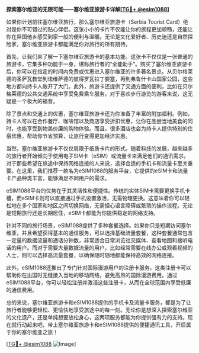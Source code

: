 **探索塞尔维亚的无限可能——塞尔维亚旅游卡详解[[TG💪+ @esim1088](https://t.me/s/esim1088)]**

如果你计划前往塞尔维亚旅行，那么塞尔维亚旅游卡（Serbia Tourist Card）绝对是你不可错过的贴心伴侣。这张小小的卡片不仅能让你的旅程更加顺畅，还能让你在异国他乡感受到家一般的便利与温暖。无论是文化爱好者、历史迷还是自然探险家，塞尔维亚旅游卡都能满足你对旅行的所有期待。

首先，让我们来了解一下塞尔维亚旅游卡的基本功能。这张卡不仅仅是一张普通的旅游卡，它集多种功能于一身，堪称旅行者的“全能助手”。购买了塞尔维亚旅游卡后，你可以在指定的时间内免费或优惠进入塞尔维亚的许多著名景点。从贝尔格莱德的圣萨瓦教堂到诺维萨德的彼得罗瓦拉丁要塞，再到弗鲁什卡山国家公园，这些地方都向持卡人敞开了大门。此外，旅游卡还提供了交通方面的便利，比如在贝尔格莱德的公共交通系统中享受免费乘车服务。对于喜欢步行游览的游客来说，这无疑是一个极大的福音。

除了景点和交通上的优惠，塞尔维亚旅游卡还为你准备了丰富的附加福利。例如，持卡人可以在合作餐厅、咖啡馆以及商店享受折扣优惠，让你在品尝当地美食的同时，也能享受到物美价廉的购物体验。而且，很多酒店也会为持卡人提供特别的住宿优惠，帮助你节省预算，让旅行变得更加经济实惠。

当然，塞尔维亚旅游卡不仅仅局限于纸质卡片的形式。随着科技的发展，越来越多的旅行者开始倾向于使用电子SIM卡（eSIM）或流量卡来满足他们的通讯需求。对于那些希望在旅途中保持网络连接的人来说，选择合适的手机卡和流量卡至关重要。在这里，我们推荐一款名为eSIM1088的服务平台，它提供的eSIM卡和流量卡产品种类丰富，能够满足不同用户的需求。

eSIM1088平台的优势在于其灵活性和便捷性。传统的实体SIM卡需要更换手机卡槽，而eSIM卡则可以直接通过手机设置激活，无需物理更换。这意味着你可以轻松地在多个国家和地区之间切换网络，无需担心语言障碍或繁琐的操作流程。无论是短期旅行还是长期居住，eSIM卡都能为你提供稳定的网络支持。

针对不同的旅行场景，eSIM1088提供了多种套餐选择。如果你只是短期访问塞尔维亚，并且希望获得基本的通信服务，可以选择基础流量套餐，这种套餐通常包含一定量的数据流量和通话分钟数，非常适合日常浏览社交媒体、查看地图和接听电话的用户。而对于需要大量数据流量的用户，比如经常需要在线办公或观看视频的人士，则可以选择高流量套餐，以确保随时随地都能保持高效的网络连接。

此外，eSIM1088还推出了专门针对国际漫游用户的注册卡服务。这类注册卡可以帮助你在出国时无缝接入当地的移动网络，避免高昂的国际漫游费用。通过eSIM1088平台，你可以轻松注册并激活这些注册卡，从而在全球范围内享受低廉的通信费用。

总的来说，塞尔维亚旅游卡和eSIM1088提供的手机卡及流量卡服务，都是为了让旅行者能够更轻松、更愉快地享受旅途中的每一刻。无论你是想深入探索塞尔维亚的文化遗产，还是单纯想要放松身心，这两项服务都能为你提供强有力的支持。现在就行动起来吧，带上塞尔维亚旅游卡和eSIM1088提供的便捷通讯工具，开启属于你的塞尔维亚之旅！

[[TG💪+ @esim1088](https://t.me/s/esim1088) ![Image](https://i.postimg.cc/4NQfJmqS/Snipaste-2025-05-13-00-14-12.png)]